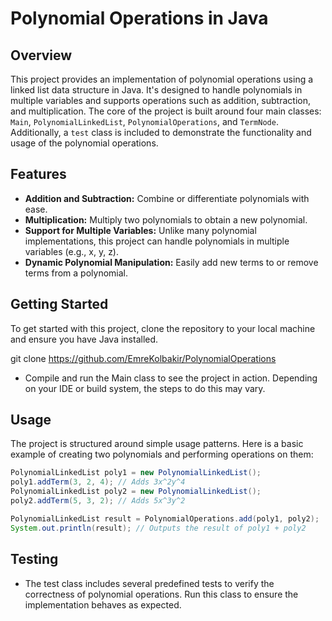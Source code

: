 # Polynomial Operations in Java

## Overview
This project provides an implementation of polynomial operations using a linked list data structure in Java. It's designed to handle polynomials in multiple variables and supports operations such as addition, subtraction, and multiplication. The core of the project is built around four main classes: `Main`, `PolynomialLinkedList`, `PolynomialOperations`, and `TermNode`. Additionally, a `test` class is included to demonstrate the functionality and usage of the polynomial operations.

## Features
- **Addition and Subtraction:** Combine or differentiate polynomials with ease.
- **Multiplication:** Multiply two polynomials to obtain a new polynomial.
- **Support for Multiple Variables:** Unlike many polynomial implementations, this project can handle polynomials in multiple variables (e.g., x, y, z).
- **Dynamic Polynomial Manipulation:** Easily add new terms to or remove terms from a polynomial.

## Getting Started
To get started with this project, clone the repository to your local machine and ensure you have Java installed.

git clone https://github.com/EmreKolbakir/PolynomialOperations

- Compile and run the Main class to see the project in action. Depending on your IDE or build system, the steps to do this may vary.

## Usage
The project is structured around simple usage patterns. Here is a basic example of creating two polynomials and performing operations on them:


```java
PolynomialLinkedList poly1 = new PolynomialLinkedList();
poly1.addTerm(3, 2, 4); // Adds 3x^2y^4
PolynomialLinkedList poly2 = new PolynomialLinkedList();
poly2.addTerm(5, 3, 2); // Adds 5x^3y^2

PolynomialLinkedList result = PolynomialOperations.add(poly1, poly2);
System.out.println(result); // Outputs the result of poly1 + poly2
```

## Testing

- The test class includes several predefined tests to verify the correctness of polynomial operations. Run this class to ensure the implementation behaves as expected.




